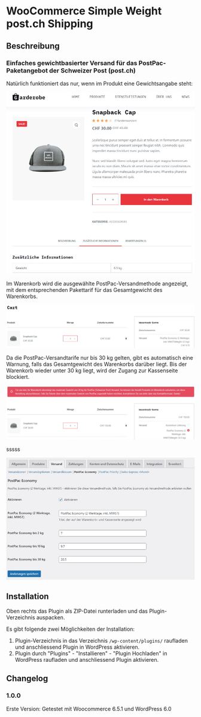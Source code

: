 # WooCommerce Simple Weight post.ch Shipping #

## Beschreibung ##

### Einfaches gewichtbasierter Versand für das PostPac-Paketangebot der Schweizer Post (post.ch) ###

Natürlich funktioniert das nur, wenn im Produkt eine Gewichtsangabe steht:

![simple-weight-post-shipping-eins](simple-weight-post-shipping-eins.jpg)

Im Warenkorb wird die ausgewählte PostPac-Versandmethode angezeigt, mit dem entsprechenden Pakettarif für das Gesamtgewicht des Warenkorbs.

![simple-weight-post-shipping-zwei](simple-weight-post-shipping-zwei.jpg)

Da die PostPac-Versandtarife nur bis 30 kg gelten, gibt es automatisch eine Warnung, falls das Gesamtgewicht des Warenkorbs darüber liegt. Bis der Warenkorb wieder unter 30 kg liegt, wird der Zugang zur Kassenseite blockiert.

![simple-weight-post-shipping-drei](simple-weight-post-shipping-drei.jpg)

sssss

![simple-weight-post-shipping-vier](simple-weight-post-shipping-vier.jpg)

## Installation ##
Oben rechts das Plugin als ZIP-Datei runterladen und das Plugin-Verzeichnis auspacken.

Es gibt folgende zwei Möglichkeiten der Installation:

1. Plugin-Verzeichnis in das Verzeichnis `/wp-content/plugins/` raufladen und anschliessend Plugin in WordPress aktivieren.
2. Plugin durch "Plugins" - "Installieren" - "Plugin Hochladen" in WordPress raufladen und anschliessend Plugin aktivieren.


## Changelog ##

### 1.0.0 ###
Erste Version: Getestet mit Woocommerce 6.5.1 und WordPress 6.0
